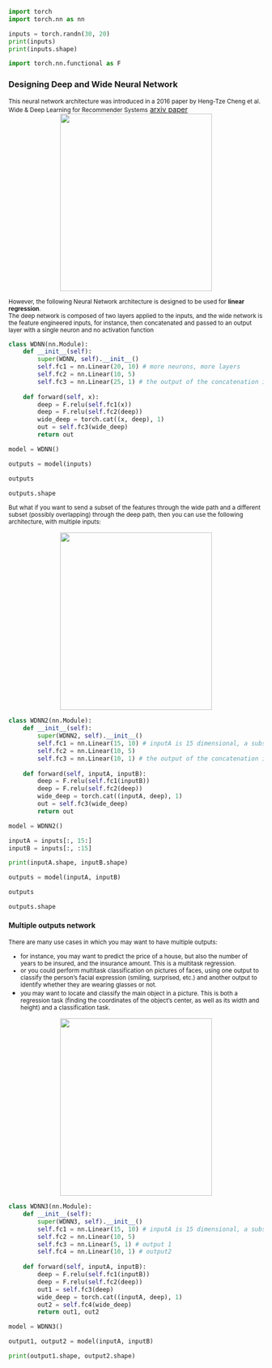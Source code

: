 

```python
import torch
import torch.nn as nn
```

```python
inputs = torch.randn(30, 20)
print(inputs)
print(inputs.shape)
```

```python
import torch.nn.functional as F
```

<h3>Designing Deep and Wide Neural Network</h3>
<small>This neural network architecture was introduced in a 2016 paper
by Heng-Tze Cheng et al. Wide & Deep Learning for Recommender Systems</small>
<a href="https://arxiv.org/abs/1606.07792">arxiv paper</a>
<br>
<center><img src="wide_deep_nn.jpg" width="300" height="350"/></center>


<small> However, the following Neural Network architecture is designed to be used for **linear regression**.</small><br>
<small>The deep network is composed of two layers applied to the inputs, and the wide network is the feature engineered inputs, for instance, then concatenated and passed to an output layer with a single neuron and no activation function</small>

```python
class WDNN(nn.Module):
    def __init__(self):
        super(WDNN, self).__init__()
        self.fc1 = nn.Linear(20, 10) # more neurons, more layers
        self.fc2 = nn.Linear(10, 5)
        self.fc3 = nn.Linear(25, 1) # the output of the concatenation is a tensor of shape (30, 25)
        
    def forward(self, x):
        deep = F.relu(self.fc1(x)) 
        deep = F.relu(self.fc2(deep))
        wide_deep = torch.cat((x, deep), 1)
        out = self.fc3(wide_deep)
        return out
```

```python
model = WDNN()
```

```python
outputs = model(inputs)
```

```python
outputs
```

```python
outputs.shape
```

<small>But what if you want to send a subset of the features through the wide path
and a different subset (possibly overlapping) through the deep path, then you can use the following architecture, with multiple inputs:</small>
<br>
<center><img src="wide_deep_multi_inputs.jpg" width="300" height="350"/></center>

```python
class WDNN2(nn.Module):
    def __init__(self):
        super(WDNN2, self).__init__()
        self.fc1 = nn.Linear(15, 10) # inputA is 15 dimensional, a substet of the inputs data
        self.fc2 = nn.Linear(10, 5)
        self.fc3 = nn.Linear(10, 1) # the output of the concatenation is a tensor of shape (30, 10)
        
    def forward(self, inputA, inputB):
        deep = F.relu(self.fc1(inputB)) 
        deep = F.relu(self.fc2(deep))
        wide_deep = torch.cat((inputA, deep), 1)
        out = self.fc3(wide_deep)
        return out
```

```python
model = WDNN2()
```

```python
inputA = inputs[:, 15:]
inputB = inputs[:, :15]

print(inputA.shape, inputB.shape)
```

```python
outputs = model(inputA, inputB)
```

```python
outputs
```

```python
outputs.shape
```

#### Multiple outputs network
<small> There are many use cases in which you may want to have multiple outputs: 
- for instance, you may want to predict the price of a house, but also the number of years to be insured, and the insurance amount. This is a multitask regression.
- or you could perform multitask classification on
pictures of faces, using one output to classify the person’s facial
expression (smiling, surprised, etc.) and another output to identify
whether they are wearing glasses or not.
- you may want to locate and
classify the main object in a picture. This is both a regression task
(finding the coordinates of the object’s center, as well as its width
and height) and a classification task.</small>

<center><img src="wide_deep_multi_outs.jpg" width="300" height="350"/></center>

```python
class WDNN3(nn.Module):
    def __init__(self):
        super(WDNN3, self).__init__()
        self.fc1 = nn.Linear(15, 10) # inputA is 15 dimensional, a substet of the inputs data
        self.fc2 = nn.Linear(10, 5)
        self.fc3 = nn.Linear(5, 1) # output 1
        self.fc4 = nn.Linear(10, 1) # output2
        
    def forward(self, inputA, inputB):
        deep = F.relu(self.fc1(inputB)) 
        deep = F.relu(self.fc2(deep))
        out1 = self.fc3(deep)
        wide_deep = torch.cat((inputA, deep), 1)
        out2 = self.fc4(wide_deep)
        return out1, out2
```

```python
model = WDNN3()
```

```python
output1, output2 = model(inputA, inputB)
```

```python
print(output1.shape, output2.shape)
```

```python

```

